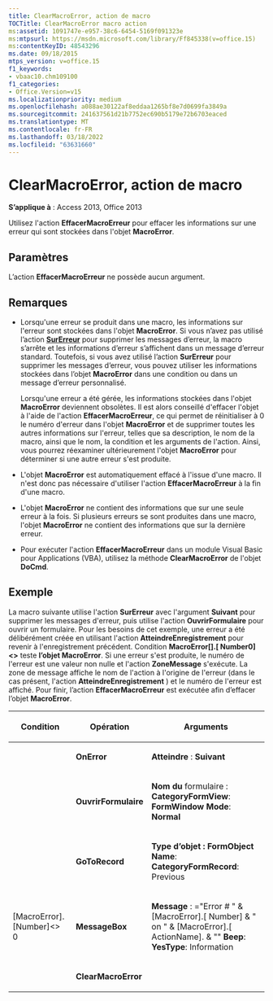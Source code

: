 ```yaml
---
title: ClearMacroError, action de macro
TOCTitle: ClearMacroError macro action
ms:assetid: 1091747e-e957-38c6-6454-5169f091323e
ms:mtpsurl: https://msdn.microsoft.com/library/Ff845338(v=office.15)
ms:contentKeyID: 48543296
ms.date: 09/18/2015
mtps_version: v=office.15
f1_keywords:
- vbaac10.chm109100
f1_categories:
- Office.Version=v15
ms.localizationpriority: medium
ms.openlocfilehash: a088ae30122af8eddaa1265bf8e7d0699fa3849a
ms.sourcegitcommit: 241637561d21b7752ec690b5179e72b6703eaced
ms.translationtype: MT
ms.contentlocale: fr-FR
ms.lasthandoff: 03/18/2022
ms.locfileid: "63631660"
---
```

# <a name="clearmacroerror-macro-action"></a>ClearMacroError, action de macro


**S’applique à** : Access 2013, Office 2013


Utilisez l'action **EffacerMacroErreur** pour effacer les informations sur une erreur qui sont stockées dans l'objet **MacroError**.

## <a name="setting"></a>Paramètres

L’action **EffacerMacroErreur** ne possède aucun argument.

## <a name="remarks"></a>Remarques

- Lorsqu'une erreur se produit dans une macro, les informations sur l'erreur sont stockées dans l'objet **MacroError**. Si vous n’avez pas utilisé l’action **[SurErreur](onerror-macro-action.md)** pour supprimer les messages d’erreur, la macro s’arrête et les informations d’erreur s’affichent dans un message d’erreur standard. Toutefois, si vous avez utilisé l’action **SurErreur** pour supprimer les messages d’erreur, vous pouvez utiliser les informations stockées dans l’objet **MacroError** dans une condition ou dans un message d’erreur personnalisé.
    
  Lorsqu'une erreur a été gérée, les informations stockées dans l'objet **MacroError** deviennent obsolètes. Il est alors conseillé d'effacer l'objet à l'aide de l'action **EffacerMacroErreur**, ce qui permet de réinitialiser à 0 le numéro d'erreur dans l'objet **MacroError** et de supprimer toutes les autres informations sur l'erreur, telles que sa description, le nom de la macro, ainsi que le nom, la condition et les arguments de l'action. Ainsi, vous pourrez réexaminer ultérieurement l'objet **MacroError** pour déterminer si une autre erreur s'est produite.

- L'objet **MacroError** est automatiquement effacé à l'issue d'une macro. Il n'est donc pas nécessaire d'utiliser l'action **EffacerMacroErreur** à la fin d'une macro.

- L'objet **MacroError** ne contient des informations que sur une seule erreur à la fois. Si plusieurs erreurs se sont produites dans une macro, l'objet **MacroError** ne contient des informations que sur la dernière erreur.

- Pour exécuter l'action **EffacerMacroErreur** dans un module Visual Basic pour Applications (VBA), utilisez la méthode **ClearMacroError** de l'objet **DoCmd**.

## <a name="example"></a>Exemple

La macro suivante utilise l'action **SurErreur** avec l'argument **Suivant** pour supprimer les messages d'erreur, puis utilise l'action **OuvrirFormulaire** pour ouvrir un formulaire. Pour les besoins de cet exemple, une erreur a été délibérément créée en utilisant l'action **AtteindreEnregistrement** pour revenir à l'enregistrement précédent. Condition **MacroError\[\].\[ Number0\]\<\>** teste **l’objet MacroError**. Si une erreur s'est produite, le numéro de l'erreur est une valeur non nulle et l'action **ZoneMessage** s'exécute. La zone de message affiche le nom de l'action à l'origine de l'erreur (dans le cas présent, l'action **AtteindreEnregistrement** ) et le numéro de l'erreur est affiché. Pour finir, l’action **EffacerMacroErreur** est exécutée afin d’effacer l’objet **MacroError**.

<table>
<colgroup>
<col />
<col />
<col />
</colgroup>
<thead>
<tr class="header">
<th><p>Condition</p></th>
<th><p>Opération</p></th>
<th><p>Arguments</p></th>
</tr>
</thead>
<tbody>
<tr class="odd">
<td><p></p></td>
<td><p><strong>OnError</strong></p></td>
<td><p><strong>Atteindre</strong> : <strong>Suivant</strong></p></td>
</tr>
<tr class="even">
<td><p></p></td>
<td><p><strong>OuvrirFormulaire</strong></p></td>
<td><p><strong>Nom du</strong> formulaire : <strong>CategoryFormView</strong>: <strong>FormWindow Mode</strong>: <strong>Normal</strong></p></td>
</tr>
<tr class="odd">
<td><p></p></td>
<td><p><strong>GoToRecord</strong></p></td>
<td><p><strong>Type d’objet</strong> <strong>: FormObject Name</strong>: <strong>CategoryFormRecord</strong>: Previous</p></td>
</tr>
<tr class="even">
<td><p>[MacroError]. [Number]&lt;&gt; 0</p></td>
<td><p><strong>MessageBox</strong></p></td>
<td><p><strong>Message</strong> : =&quot;Error # &quot; &amp; [MacroError].[ Number] &amp; &quot; on &quot; &amp; [MacroError].[ ActionName]. &amp; &quot;&quot; <strong>Beep</strong>: <strong>YesType</strong>: Information</p></td>
</tr>
<tr class="odd">
<td><p></p></td>
<td><p><strong>ClearMacroError</strong></p></td>
<td><p></p></td>
</tr>
</tbody>
</table>


